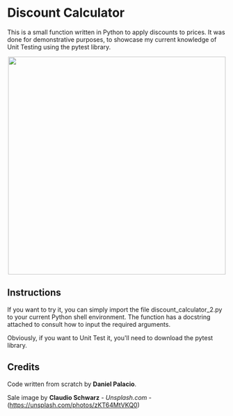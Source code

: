 # Discount Calculator
This is a small function written in Python to apply discounts to prices. It was done for demonstrative purposes, to showcase my current knowledge of Unit Testing using the pytest library.

<p align="center"> 
<img src="https://images.unsplash.com/photo-1531303435785-3853ba035cda?ixlib=rb-1.2.1&ixid=eyJhcHBfaWQiOjEyMDd9&auto=format&fit=crop&w=500&q=60" width="500">
</p>

## Instructions
If you want to try it, you can simply import the file discount_calculator_2.py to your current Python shell environment. The function has a docstring attached to consult how to input the required arguments.

Obviously, if you want to Unit Test it, you'll need to download the pytest library.

## Credits
Code written from scratch by **Daniel Palacio**.

Sale image by **Claudio Schwarz** - *Unsplash.com* - (https://unsplash.com/photos/zKT64MtVKQ0)
